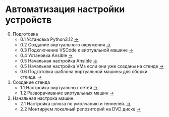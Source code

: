 # Автоматизация настройки устройств

0. Подготовка
   - 0.1 Установка Python3.12 [->](./init/installPython3.12/README.md)
   - 0.2 Создание виртуального окружения [->](./init/createVirtualEnv/README.md)
   - 0.3 Подключение VSCode к виртуальной машине [->](./init/connectVSCodeToAnsible/README.md)
   - 0.4 Установка Ansible [->](./init/installAnsible/README.md)
   - 0.5 Начальная настройка Ansible [->](./init/initSettings/README.md)
   - 0.5 Начальная настройка VMs если они уже созданы на стенде [->](./init/initVMs/README.md)
   - 0.6 Подготовка шаблона виртуальной машины для сборки стенда. [->]()
1. Создание стенда
   - 1.1 Настройка виртуальных сетей [->](./createStend/createVirualNet/README.md)
   - 1.2 Разворачивание виртуальных машин [->](./createStend/deployVMs/README.md)
2. Начальная настрока машин.
   - 2.1 Настройка шлюза по умолчанию и теннелей. [->](./createTunnelInterfaces/README.md)
   - 2.2 Монтируем локалный репозиторий на DVD диске [->](./mount-local-repo/README.md)